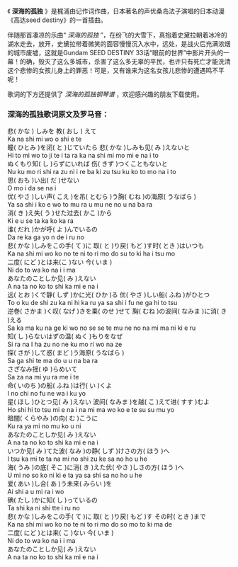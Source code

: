 

《 **深海的孤独** 》是梶浦由记作词作曲，日本著名的声优桑岛法子演唱的日本动漫《高达seed destiny》的一首插曲。

伴随那首凄凉的乐曲“ _深海的孤独_
”，在纷飞的大雪下，真抱着史黛拉朝着冰冷的湖水走去，放开，史黛拉带着微笑的面容慢慢沉入水中，远处，是战火后充满浓烟的城市废墟，这就是Gundam SEED
DESTINY
33话“眼前的世界”中影片开头的一幕！的确，毁灭了这么多城市，杀害了这么多无辜的平民，也许只有死亡才能洗清这个悲惨的女孩儿身上的罪恶！可是，又有谁来为这名女孩儿悲惨的遭遇鸣不平呢！

歌词的下方还提供了 _深海的孤独钢琴谱_ ，欢迎感兴趣的朋友下载使用。

### 深海的孤独歌词原文及罗马音：

悲( かな ) しみを 教( おし ) えて  
Ka na shi mi wo o shi e te  
瞳( ひとみ )を闭( と )じていたら 悲( かな )しみも见( み )えないと  
Hi to mi wo to ji te i ta ra ka na shi mi mo mi e na i to  
ぬくもり知( し )らずにいれば 伤( きず )つくこともないと  
Nu ku mo ri shi ra zu ni i re ba ki zu tsu ku ko to mo na i to  
思( おも )い出( だ )せない  
O mo i da se na i  
优( やさ )しい声( こえ )を吊( とむら )う胸( むね )の海原( うなばら )  
Ya sa shi i ko e wo to mu ra u mu ne no u na ba ra  
消( き )え失( う )せた过去( かこ )から  
Ki e u se ta ka ko ka ra  
谁( だれ )かが呼( よ )んでいるの  
Da re ka ga yo n de i ru no  
悲( かな )しみをこの手( て )に 取( と )り戻( もど )す时( とき )はいつも  
Ka na shi mi wo ko no te ni to ri mo do su to ki ha i tsu mo  
二度( にど )とは来(こ )ない 今( いま )  
Ni do to wa ko na i i ma  
あなたのことしか见( み )えない  
A na ta no ko to shi ka mi e na i  
远( とお )くで静( しず )かに光( ひか )る 优( やさ )しい船( ふね )がひとつ  
To o ku de shi zu ka ni hi ka ru ya sa shi i fu ne ga hi to tsu  
逆巻( さかま )く叹( なげ )きを乗( のせ )せて 胸( むね )の波间( なみま )に消( き )える  
Sa ka ma ku na ge ki wo no se se te mu ne no na mi ma ni ki e ru  
知( し )らないはずの温( ぬく )もりをなぜ  
Si ra na I ha zu no ne ku mo ri wo na ze  
探( さが )して惑( まど )う海原( うなばら )  
Sa ga shi te ma do u u na ba ra  
さざなみ揺( ゆ )らめいて  
Sa za na mi yu ra me i te  
命( いのち )の船( ふね )は行( い )くよ  
I no chi no fu ne wa i ku yo  
星( ほし )ひとつ见( み )えない 波间( なみま )を越( こ )えて进( すす )むよ  
Ho shi hi to tsu mi e na i na mi ma wo ko e te su su mu yo  
暗闇( くらやみ )の向( む )こうに  
Ku ra ya mi no mu ko u ni  
あなたのことしか见( み )えない  
A na ta no ko to shi ka mi e na i  
いつか见( み )てた波( なみ )の静( しず )けさの方( ほう )へ  
I tsu ka mi te ta na mi no shi zu ke sa no ho u he  
海( うみ )の底( そこ )に消( き )えた优( やさ )しさの方( ほう )へ  
U mi no so ko ni ki e ta ya sa shi sa no ho u he  
爱( あい )し合( あ )う未来( みらい )を  
Ai shi a u mi ra i wo  
确( たし )かに知( し )っているの  
Ta shi ka ni shi tte i ru no  
悲( かな )しみをこの手( て )に 取( と )り戻( もど )す その时( とき )まで  
Ka na shi mi wo ko no te ni to ri mo do so mo to ki ma de  
二度( にど )とは来( こ )ない 今( いま )  
Ni do to wa ko na i i ma  
あなたのことしか见( み )えない  
A na ta no ko to shi ka mi e na i

